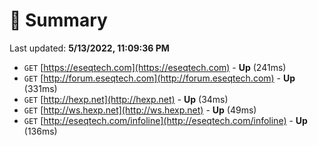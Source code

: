 # 📖 Summary
Last updated: **5/13/2022, 11:09:36 PM**

- `GET` [https://eseqtech.com](https://eseqtech.com) - **Up** (241ms)
- `GET` [http://forum.eseqtech.com](http://forum.eseqtech.com) - **Up** (331ms)
- `GET` [http://hexp.net](http://hexp.net) - **Up** (34ms)
- `GET` [http://ws.hexp.net](http://ws.hexp.net) - **Up** (49ms)
- `GET` [http://eseqtech.com/infoline](http://eseqtech.com/infoline) - **Up** (136ms)
